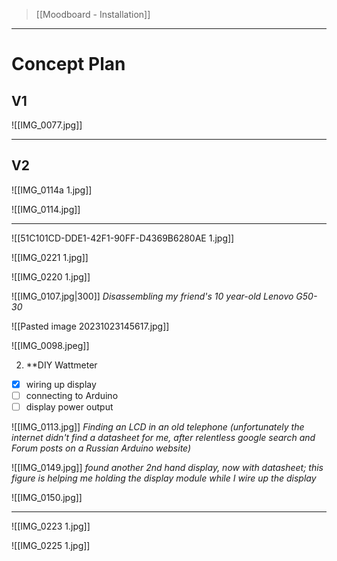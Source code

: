 
> [[Moodboard - Installation]]
___

# Concept Plan
## V1
![[IMG_0077.jpg]]

___
## V2

![[IMG_0114a 1.jpg]]

![[IMG_0114.jpg]]

___


![[51C101CD-DDE1-42F1-90FF-D4369B6280AE 1.jpg]]

![[IMG_0221 1.jpg]]

![[IMG_0220 1.jpg]]



![[IMG_0107.jpg|300]]
*Disassembling my friend's 10 year-old Lenovo G50-30*

![[Pasted image 20231023145617.jpg]]

![[IMG_0098.jpeg]]



2. **DIY Wattmeter
- [x] wiring up display
- [ ] connecting to Arduino
- [ ] display power output 

![[IMG_0113.jpg]]
*Finding an LCD in an old telephone (unfortunately the internet didn't find a datasheet for me, after relentless google search and Forum posts on a Russian Arduino website)*


![[IMG_0149.jpg]]
*found another 2nd hand display, now with datasheet; this figure is helping me holding the display module while I wire up the display*


![[IMG_0150.jpg]]
___


![[IMG_0223 1.jpg]]

![[IMG_0225 1.jpg]]


